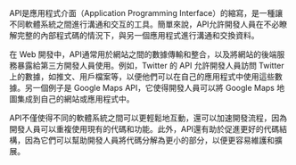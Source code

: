 API是應用程式介面（Application Programming Interface）的縮寫，是一種讓不同軟體系統之間進行溝通和交互的工具。簡單來說，API允許開發人員在不必瞭解完整的內部程式碼的情況下，與另一個應用程式進行溝通和交換資料。

在 Web 開發中，API通常用於網站之間的數據傳輸和整合，以及將網站的後端服務暴露給第三方開發人員使用。例如，Twitter 的 API 允許開發人員訪問 Twitter 上的數據，如推文、用戶檔案等，以便他們可以在自己的應用程式中使用這些數據。另一個例子是 Google Maps API，它使得開發人員可以將 Google Maps 地圖集成到自己的網站或應用程式中。

API不僅使得不同的軟體系統之間可以更輕鬆地互動，還可以加速開發流程，因為開發人員可以重複使用現有的代碼和功能。此外，API還有助於促進更好的代碼結構，因為它們可以幫助開發人員將代碼分解為更小的部分，以便更容易維護和擴展。